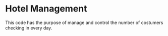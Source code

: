 # Hotel Management

This code has the purpose of manage and control the number of costumers checking in every day.
